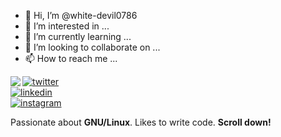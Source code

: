 - 👋 Hi, I’m @white-devil0786
- 👀 I’m interested in ...
- 🌱 I’m currently learning ...
- 💞️ I’m looking to collaborate on ...
- 📫 How to reach me ...

<!---
white-devil0786/white-devil0786 is a ✨ special ✨ repository because its `README.md` (this file) appears on your GitHub profile.
You can click the Preview link to take a look at your changes.
--->
<img align="left" src="https://orhun.dev/img/crow.png">

[![twitter](https://img.shields.io/badge/-@harshmavani24-313131?style=flat-square&labelColor=313131&logo=twitter&logoColor=white&color=313131)](https://twitter.com/harshmavani24)  
[![linkedin](https://img.shields.io/badge/-@harshmavani24-313131?style=flat-square&labelColor=313131&logo=LinkedIn&logoColor=white&color=313131)](https://www.linkedin.com/in/harshmavani24)     
[![instagram](https://img.shields.io/badge/-@harshmavani24-313131?style=flat-square&labelColor=313131&logo=Patreon&logoColor=white&color=313131)](https://instagram.com/harshmavani24)

Passionate about **GNU/Linux**. Likes to write code. **Scroll down!**
